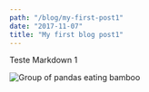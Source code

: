 ```yaml
---
path: "/blog/my-first-post1"
date: "2017-11-07"
title: "My first blog post1"
---
```


Teste Markdown 1

 <img
        src="https://2.bp.blogspot.com/-BMP2l6Hwvp4/TiAxeGx4CTI/AAAAAAAAD_M/XlC_mY3SoEw/s1600/panda-group-eating-bamboo.jpg"
        alt="Group of pandas eating bamboo"
      />